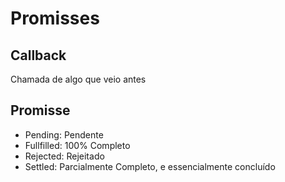 # Promisses

## Callback

Chamada de algo que veio antes

## Promisse

- Pending: Pendente
- Fullfilled: 100% Completo
- Rejected: Rejeitado
- Settled: Parcialmente Completo, e essencialmente concluído
